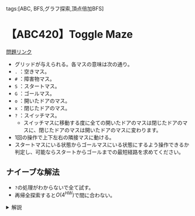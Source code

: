 tags:[ABC, BFS,グラフ探索,頂点倍加BFS]
# 【ABC420】Toggle Maze

<a href="https://atcoder.jp/contests/abc420/tasks/abc420_d" target="_blank">問題リンク</a>

* グリッドが与えられる。各マスの意味は次の通り。
* `.` ：空きマス。
* `#` ：障害物マス。
* `S` ：スタートマス。
* `G` ：ゴールマス。
* `o` ：開いたドアのマス。
* `x` ：閉じたドアのマス。
* `?` ：スイッチマス。
  * スイッチマスに移動する度に全ての開いたドアのマスは閉じたドアのマスに、閉じたドアのマスは開いたドアのマスに変わります。
* $1$回の操作で上下左右の隣接マスに動ける。
* スタートマスにいる状態からゴールマスにいる状態にするよう操作できるか判定し、可能ならスタートからゴールまでの最短経路を求めてください。



## ナイーブな解法
* `?`の処理がわからないで全て試す。
* 再帰全探索すると$O(4^{HW})$で間に合わない。

<details>
<summary>解説</summary>

## ポイント

* 頂点倍化BFS
* `?`を押された回数は$O(HW)$だが、
* 結局各マスについて、
  * 「`?`が押されている」
  * 「`?`が押されていない」
* という2種類の状態しかないので、状態を圧縮できる。

* ゴールに早く到達した時点で答えが確定する。


## 定式化


* 問題文で与えられるグリッドを$G$と書く。
* グリッドの$i$行$j$列目のマスを$G_{ij}$と書く。
* 状態空間問題$P(S,A,s_0,T)$を以下のように定める。
* 状態集合:
  * $$
    S=\lbrace(i,j,p)|0\leq i \lt H,0\leq j \lt W,p\in\lbrace0,1\rbrace\rbrace
    $$

* 初期状態 $s_0\in S$
  * $s_0=(s_x,s_y,0)$
* ゴール集合$T\subseteq S$
  * $T=\lbrace(g_x,g_y,0),(g_x,g_y,1)\rbrace$
* 行動集合 $A:S\to S$
  * $A=\lbrace up, down, left, right\rbrace$
* 遷移$a\in A$
  * $(i,j,p)\overset{a}{\to}(i^{\prime},j^{\prime},p^{\prime})$
  * $i^{\prime}=i+d_i,i^{\prime}=i+d_j\quad \left((d_i,d_j)\in\lbrace(0,1),(0,-1),(1,0),(-1,0)\rbrace\right)$
  * $G_{i^{\prime}j^{\prime}}\neq \verb|#|$
  * $[G_{i^{\prime}j^{\prime}}= \verb|o| \land p=0] \lor [G_{i^{\prime}j^{\prime}}= \verb|x| \land p=1]$
  * $$
    p^{\prime}=
    \begin{cases}
    p \oplus 1\quad &(G_{i^{\prime}j^{\prime} }=\texttt{?})\\
    p \oplus 0 = p\quad &(\text{otherwise})\\
    \end{cases}
    $$


* 解$\pi$（経路）:
  * $\pi=(a_1,a_2,\dots,a_n)$ 
  * $s_0 \xrightarrow{a_1} s_1 \xrightarrow{a_2} \cdots \xrightarrow{a_k} s_k\in T$
    

* コスト関数：
  * $$
    \mathrm{cost}(\pi)=\sum_{i=1}^{k} w(a_i), \quad w(a_i)=1
    $$
  * （解のコスト）=（解の行動回数）
    * **ユニットコスト状態空間問題**と呼ばれる。

* 答え:
    
  * 解が存在するなら、最適解 $\pi^\star$ のコストを求めよ。
    $$
    \mathrm{cost}(\pi^{\star})
    $$
    $$
    \pi^\star = \argmin_{\pi: s_n\in T} \mathrm{cost}(\pi)
    $$
  * 解が存在しないなら$-1$とせよ。
    


## 計算量


$O(2HW)$

## 実装例

```python
DIR_4 = [[-1,0],[0,1],[1,0],[0,-1]]
INF = 10**9

h,w=map(int,input().split())
s=[input()for _ in range(h)]
dis=[[[INF]*2 for _ in range(w)]for _ in range(h)]

for i in range(h):
    for j in range(w):
        if s[i][j]=="S":
            sx,sy=i,j

from collections import deque
que = deque()
que.append((sx,sy,0))
dis[sx][sy][0] = 0
# 状態定義(i,j,f)
while que:
    px,py,f = que.popleft()
    for dx,dy in DIR_4:
        nx = px + dx
        ny = py + dy
        if (0<=nx<h and 0<=ny<w):
            ng = 0
            if s[nx][ny] == "#": ng = 1
            if not f and s[nx][ny]=="x": ng = 1
            if f and s[nx][ny]=="o": ng = 1
            if ng: continue # 到達不可能
            
            # 展開された状態に到達可能
            
            if s[nx][ny]=="G":
                exit(print(dis[px][py][f] + 1))

            nf = f
            if s[nx][ny] == "?": nf = f^1 # フラグを反転させる
            
            if dis[nx][ny][nf] > dis[px][py][f] + 1:
                dis[nx][ny][nf] = dis[px][py][f] + 1
                que.append((nx,ny,nf))
print(-1)
```

* 状態として、マス座標と「`?`が押されたか？」のフラグ`(i,j,f)`を持っている。
* `?`を押した場合、`^1`して、反転させることができる。
* 範囲内であったとしても、到達不可能な場合がたくさんあるので次のように場合分けしている。
* もし範囲内であった場合
  * どれか一つでも成り立っていたらアウト
  * 壁マス`#`であった場合
  * ボタンが押されていて、`o`である場合
  * ボタンが押されておらず、`x`である場合



### 参考文献
* 定式化の章を書くにあたって参考にした書籍
  * 「ヒューリスティック探索 合理的なAIをつくるためのアルゴリズム」,陣内佑 著, 講談社, 2025年4月22日.

</details>

